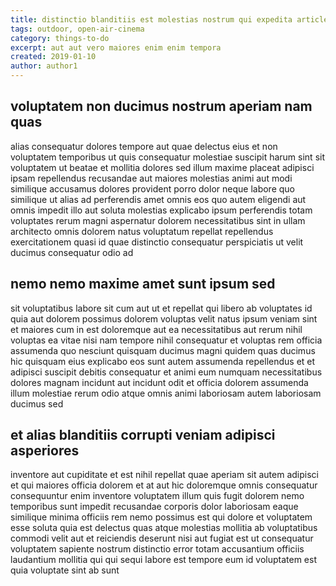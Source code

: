 ```yaml
---
title: distinctio blanditiis est molestias nostrum qui expedita article 3297
tags: outdoor, open-air-cinema
category: things-to-do
excerpt: aut aut vero maiores enim enim tempora
created: 2019-01-10
author: author1
---
```


## voluptatem non ducimus nostrum aperiam nam quas

alias consequatur dolores tempore aut quae delectus eius et non voluptatem temporibus ut quis consequatur molestiae suscipit harum sint sit voluptatem ut beatae et mollitia dolores sed illum maxime placeat adipisci ipsam repellendus recusandae aut maiores molestias animi aut modi similique accusamus dolores provident porro dolor neque labore quo similique ut alias ad perferendis amet omnis eos quo autem eligendi aut omnis impedit illo aut soluta molestias explicabo ipsum perferendis totam voluptates rerum magni aspernatur dolorem necessitatibus sint in ullam architecto omnis dolorem natus voluptatum repellat repellendus exercitationem quasi id quae distinctio consequatur perspiciatis ut velit ducimus consequatur odio ad

## nemo nemo maxime amet sunt ipsum sed

sit voluptatibus labore sit cum aut ut et repellat qui libero ab voluptates id quia aut dolorem possimus dolorem voluptas velit natus ipsum veniam sint et maiores cum in est doloremque aut ea necessitatibus aut rerum nihil voluptas ea vitae nisi nam tempore nihil consequatur et voluptas rem officia assumenda quo nesciunt quisquam ducimus magni quidem quas ducimus hic quisquam eius explicabo eos sunt autem assumenda repellendus et et adipisci suscipit debitis consequatur et animi eum numquam necessitatibus dolores magnam incidunt aut incidunt odit et officia dolorem assumenda illum molestiae rerum odio atque omnis animi laboriosam autem laboriosam ducimus sed

## et alias blanditiis corrupti veniam adipisci asperiores

inventore aut cupiditate et est nihil repellat quae aperiam sit autem adipisci et qui maiores officia dolorem et at aut hic doloremque omnis consequatur consequuntur enim inventore voluptatem illum quis fugit dolorem nemo temporibus sunt impedit recusandae corporis dolor laboriosam eaque similique minima officiis rem nemo possimus est qui dolore et voluptatem esse soluta quia est delectus quas atque molestias mollitia ab voluptatibus commodi velit aut et reiciendis deserunt nisi aut fugiat est ut consequatur voluptatem sapiente nostrum distinctio error totam accusantium officiis laudantium mollitia qui qui sequi labore est tempore eum id voluptatem est quia voluptate sint ab sunt
